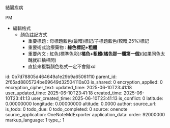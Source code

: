 結腸疾病

PM

- 編輯格式
  - 顏色註記方式
    - 重要標題 : 母標題藍色(最暗)標記/子標題藍色(較暗,25%)標記
    - 重要術式治療藥物 : **綠色標記+粗體**
    - 重要內文 : 紅色(標準色彩)/**橘色+粗體(橘色那一欄第一個)**(如果同色太醜就紅橘相間)
    - 直接來複製顏色格式一定不會錯xd



id: 0b7d78805d464649a1e29b9a65061f10
parent_id: 2f65ad8805724be69649d32504110a03
is_shared: 0
encryption_applied: 0
encryption_cipher_text: 
updated_time: 2025-06-10T23:41:18
user_updated_time: 2025-06-10T23:41:18
created_time: 2025-06-10T23:41:13
user_created_time: 2025-06-10T23:41:13
is_conflict: 0
latitude: 0.00000000
longitude: 0.00000000
altitude: 0.0000
author: 
source_url: 
is_todo: 0
todo_due: 0
todo_completed: 0
source: onenote
source_application: OneNoteMdExporter
application_data: 
order: 92000000
markup_language: 1
type_: 1